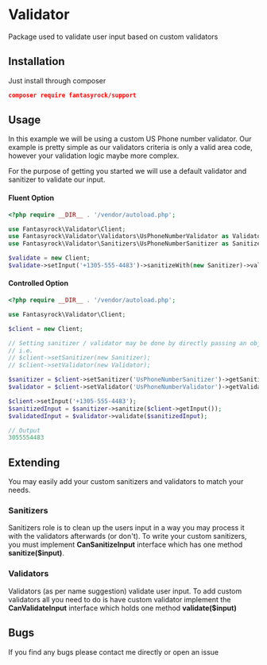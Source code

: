 # Validator

Package used to validate user input based on custom validators

## Installation

Just install through composer
```json
composer require fantasyrock/support
```

## Usage
In this example we will be using a custom US Phone number validator. Our example is pretty simple
as our validators criteria is only a valid area code, however your validation logic maybe 
more complex.

For the purpose of getting you started we will use a default validator and sanitizer to validate our input.

#### Fluent Option
```php
<?php require __DIR__ . '/vendor/autoload.php';

use Fantasyrock\Validator\Client;
use Fantasyrock\Validator\Validators\UsPhoneNumberValidator as Validator;
use Fantasyrock\Validator\Sanitizers\UsPhoneNumberSanitizer as Sanitizer;

$validate = new Client;
$validate->setInput('+1305-555-4483')->sanitizeWith(new Sanitizer)->validateWith(new Validator);
```

#### Controlled Option
```php
<?php require __DIR__ . '/vendor/autoload.php';

use Fantasyrock\Validator\Client;

$client = new Client;

// Setting sanitizer / validator may be done by directly passing an object as well
// i.e.
// $client->setSanitizer(new Sanitizer);
// $client->setValidator(new Validator);

$sanitizer = $client->setSanitizer('UsPhoneNumberSanitizer')->getSanitizer();
$validator = $client->setValidator('UsPhoneNumberValidator')->getValidator();

$client->setInput('+1305-555-4483');
$sanitizedInput = $sanitizer->sanitize($client->getInput());
$validatedInput = $validator->validate($sanitizedInput);
```

```php
// Output
3055554483
```

## Extending
You may easily add your custom sanitizers and validators to match your needs.

### Sanitizers
Sanitizers role is to clean up the users input in a way you may process it with the validators afterwards (or don't).
To write your custom sanitizers, you must implement **CanSanitizeInput** interface which has one method **sanitize($input)**.

### Validators
Validators (as per name suggestion) validate user input. To add custom validators all you need to do is
have custom validator implement the **CanValidateInput** interface which holds one method **validate($input)**

## Bugs
If you find any bugs please contact me directly or open an issue